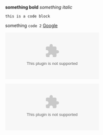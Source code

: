 **something bold**
*something italic*
```
this is a code block
```
something `code 2`
[Google](www.google.com)

![googly](www.google.com)

![goggle](www.google.com)

